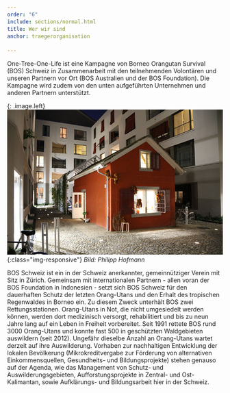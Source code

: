 ```yaml
---
order: "6"
include: sections/normal.html
title: Wer wir sind
anchor: traegerorganisation

---
```

One-Tree-One-Life ist eine Kampagne von Borneo Orangutan Survival (BOS) Schweiz in Zusammenarbeit mit den teilnehmenden Volontären und unseren Partnern vor Ort (BOS Australien und der BOS Foundation). Die Kampagne wird zudem von den unten aufgeführten Unternehmen und anderen Partnern unterstützt.

{: .image.left}
![BOS HQ Zürich](assets/img/bos-hq.jpg){:class="img-responsive"}
_Bild: Philipp Hofmann_

BOS Schweiz ist ein in der Schweiz anerkannter, gemeinnütziger Verein mit Sitz in Zürich. Gemeinsam mit internationalen Partnern - allen voran der BOS Foundation in Indonesien - setzt sich BOS Schweiz für den dauerhaften Schutz der letzten Orang-Utans und den Erhalt des tropischen Regenwaldes in Borneo ein. Zu diesem Zweck unterhält BOS zwei Rettungsstationen. Orang-Utans in Not, die nicht umgesiedelt werden können, werden dort medizinisch versorgt, rehabilitiert und bis zu neun Jahre lang auf ein Leben in Freiheit vorbereitet. Seit 1991 rettete BOS rund 3000 Orang-Utans und konnte fast 500 in geschützten Waldgebieten auswildern (seit 2012). Ungefähr dieselbe Anzahl an Orang-Utans wartet derzeit auf ihre Auswilderung. Vorhaben zur nachhaltigen Entwicklung der lokalen Bevölkerung (Mikrokreditvergabe zur Förderung von alternativen Einkommensquellen, Gesundheits- und Bildungsprojekte) stehen genauso auf der Agenda, wie das Management von Schutz- und Auswilderungsgebieten, Aufforstungsprojekte in Zentral- und Ost-Kalimantan, sowie Aufklärungs- und Bildungsarbeit hier in der Schweiz.
